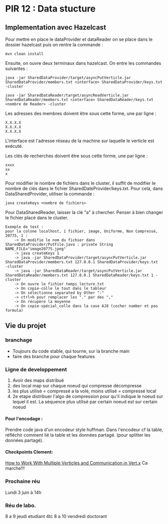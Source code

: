 # PIR 12 : Data stucture

## Implementation avec Hazelcast

Pour mettre en place le dataProvider et dataReader on se place dans le dossier hazelcast puis on rentre la commande :
```
mvn clean install
```

Ensuite, on ouvre deux terminaux dans hazelcast. On entre les commandes suivantes :

```
java -jar SharedDataProvider/target/asyncPutVerticle.jar SharedDataProvider/members.txt <interface> SharedDataProvider/keys.txt
-cluster

java -jar SharedDataReader/target/asyncReadVerticle.jar SharedDataReader/members.txt <interface> SharedDataReader/keys.txt <nombre de Reader> -cluster
```

Les adresses des membres doivent être sous cette forme, une par ligne :

```
X.X.X.X
X.X.X.X
X.X.X.X
```

L'interface est l'adresse réseau de la machine sur laquelle le verticle est exécuté.

Les clés de recherches doivent être sous cette forme, une par ligne :
```
xxxx
xx
x

```
Pour modifier le nombre de fichiers dans le cluster, il suffit de modifier le nombre de clés dans le fichier SharedDateProvider/keys.txt.
Pour cela, dans DataSharedProvider, utiliser la commande :
```
java createKeys <nombre de fichiers> 

```
Pour DataSharedReader, laisser la clé "a" à chercher.
Penser à bien changer le fichier placé dans le cluster.

```
Exemple de test :
pour la colone localhost, 1 fichier, image, Uniforme, Non Compressé, 20775, 1 :
	-> On modifie le nom du fichier dans SharedDataProvider/PutFile.java : private String NAME_FILE="image20775.jpeg"
	-> java createKeys 1
	-> java -jar SharedDataProvider/target/asyncPutVerticle.jar SharedDataProvider/members.txt 127.0.0.1 SharedDataProvider/keys.txt
-cluster
	-> java -jar SharedDataReader/target/asyncPutVerticle.jar SharedDataReader/members.txt 127.0.0.1 SharedDataReader/keys.txt 1 -cluster
	-> On ouvre le fichier temps_lecture.txt
	-> On copie-colle le tout dans le tableur
	-> On sélectionne separated by Other ":"
	-> ctrl+h pour remplacer les "." par des ","
	-> On récupère la moyenne 
	-> On copie-spécial_colle dans la case AJ8 (cocher number et pas formula)
```

## Vie du projet

### branchage
- Toujours du code stable, qui tourne, sur la branche main
- faire des branche pour chaque features

### Ligne de  developpement
1. Avoir des maps distribué
2. des local map sur chaque noeud qui compresse décompresse
3. les plus utilisé = compressé a la volé, moins utilisé = compressé local
4. 2e etape distribuer l'algo de compression pour qu'il indique le noeud sur lequel il est. La séquence plus utilisé par certain noeud est sur certain noeud

#### Pour l'encodage :
Prendre code java d'un encodeur style huffman. Dans l'encodeur cf la table, réfléchir comment lié la table et les données partagé. (pour splitter les données partagé).

#### Checkpoints Clement:
[How to Work With Multiple Verticles and Communication in Vert.x](https://medium.com/@hakdogan/working-with-multiple-verticles-and-communication-between-them-in-vert-x-2ed07e8e6425)
Ca marche!!!

### Prochaine réu
Lundi 3 juin à 14h

### Réu de labo.
8 a 9 jeudi etudiant 4tc
8 a 10 vendredi doctorant
